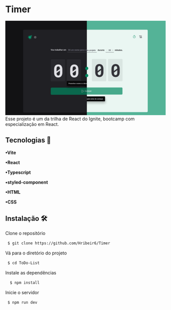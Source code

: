 
# Timer


![App Screenshot](./img/Group%201.png)
Esse projeto é um da trilha de React do Ignite, 
bootcamp com especialização em React.
## Tecnologias 🚀

**•Vite**

**•React**

**•Typescript**

**•styled-component**

**•HTML**

**•CSS**



## Instalação 🛠

 Clone o repositório
```bash
 $ git clone https://github.com/Hribeir6/Timer
```

Vá para o diretório do projeto
```bash 
 $ cd ToDo-List
```

Instale as dependências
```bash
  $ npm install
```

Inicie o servidor
```bash
 $ npm run dev
```